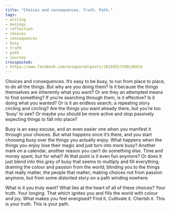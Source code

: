 ```yaml
---
title: "Choices and consequences. Truth. Path."
tags:
- writing
- musings
- reflection
- choices
- consequences
- busy
- truth
- path
- journey
crossposted:
- https://www.facebook.com/ensquared/posts/10159527290130414
---
```

Choices and consequences. It’s easy to be busy, to run from place to place, to do all the things. But why are you doing them? Is it because the things themselves are inherently what you want? Or are they an attempted means to find something? If you’re searching through them, is it effective? Is it doing what you wanted? Or is it an endless search; a repeating story circling and circling? Are the things you want already there, but you’re too ‘busy’ to see? Or maybe you should be more active and stop passively expecting things to fall into place?

Busy is an easy excuse, and an even easier one when you manifest it through your choices. But what happens once it’s there, and you start choosing busy over the things you actually enjoy. What happens when the things you enjoy lose their magic and just turn into more busy? Another mark on a calendar, another reason you can’t do something else. Time and money spent, but for what? At that point is it even fun anymore? Or does it just blend into this grey of busy that seems to multiply and fill everything; draining the colour and passion from the world; blinding you to the things that really matter, the people that matter; making choices not from passion anymore, but from some distorted story on a path winding nowhere.

What is it you truly want? What lies at the heart of all of these choices? Your truth. Your longing. That which ignites you and fills the world with colour and joy. What makes you feel energised? Find it. Cultivate it. Cherish it. This is your truth. This is your path.
